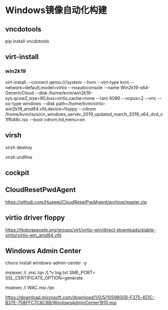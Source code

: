 # Windows镜像自动化构建
## vncdotools
pip install vncdotools

## virt-install
### win2k19
virt-install  --connect qemu:///system  --hvm --virt-type kvm  --network=default,model=virtio  --noautoconsole  --name Win2k19-x64-GenericCloud  --disk /home/kvm/win2k19-sys.qcow2,size=80,bus=virtio,cache=none  --ram 4096  --vcpus=2  --vnc  --os-type windows  --disk path=/home/kvm/virtio-win2k19_amd64.vfd,device=floppy  --cdrom /home/kvm/isos/cn_windows_server_2019_updated_march_2019_x64_dvd_c1ffb46c.iso --boot cdrom,hd,menu=on

## virsh
virsh destroy

virsh undfine

## cockpit

## CloudResetPwdAgent
https://github.com/Huawei/CloudResetPwdAgent/archive/master.zip

## virtio driver floppy
https://fedorapeople.org/groups/virt/virtio-win/direct-downloads/stable-virtio/virtio-win_amd64.vfd


## Windows Admin Center
choco install windows-admin-center -y

msiexec /i <WindowsAdminCenterInstallerName>.msi /qn /L*v log.txt SME_PORT=<port> SSL_CERTIFICATE_OPTION=generate
  
msiexec /i WAC.msi /qn

https://download.microsoft.com/download/1/0/5/1059800B-F375-451C-B37E-758FFC7C8C8B/WindowsAdminCenter1910.msi
